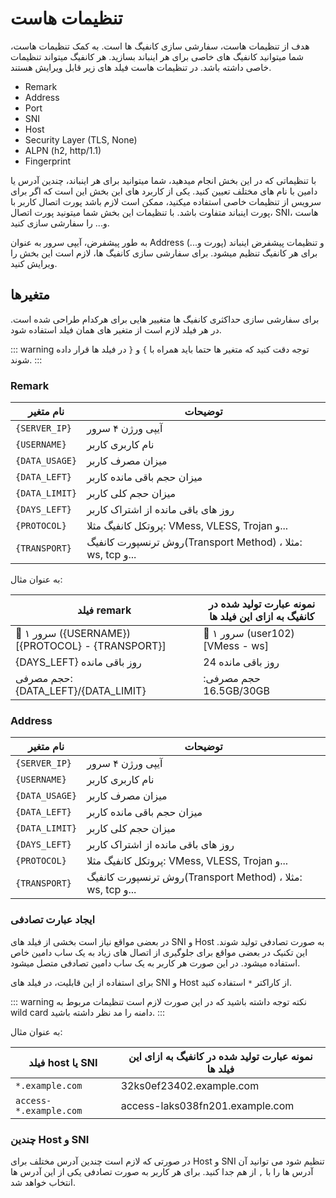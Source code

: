 # تنظیمات هاست

هدف از تنظیمات هاست، سفارشی سازی کانفیگ ها است.
به کمک تنظیمات هاست، شما میتوانید کانفیگ های خاصی برای هر اینباند بسازید. هر کانفیگ میتواند تنظیمات خاصی داشته باشد. در تنظیمات هاست فیلد های زیر قابل ویرایش هستند.

- Remark
- Address
- Port
- SNI
- Host
- Security Layer (TLS, None)
- ALPN (h2, http/1.1)
- Fingerprint

با تنظیماتی که در این بخش انجام میدهید، شما میتوانید برای هر اینباند، چندین آدرس یا دامین با نام های مختلف تعیین کنید. یکی از کاربرد های این بخش این است که اگر برای سرویس از تنظیمات خاصی استفاده میکنید، ممکن است لازم باشد پورت اتصال کاربر با پورت اینباند متفاوت باشد. با تنظیمات این بخش شما میتونید پورت اتصال، SNI، هاست و... را سفارشی سازی کنید.

به طور پیشفرض، آیپی سرور به عنوان Address و تنظیمات پیشفرض اینباند (پورت و...) برای هر کانفیگ تنظیم میشود. برای سفارشی سازی کانفیگ ها، لازم است این بخش را ویرایش کنید.

## متغیرها
برای سفارشی سازی حداکثری کانفیگ ها متغییر هایی برای هرکدام طراحی شده است. در هر فیلد لازم است از متغیر های همان فیلد استفاده شود.

::: warning توجه
دقت کنید که متغیر ها حتما باید همراه با `}‍` و `{` در فیلد ها قرار داده شوند.
:::

### Remark

| نام متغیر      | توضیحات                                                    |
| -------------- | ---------------------------------------------------------- |
| `{SERVER_IP}`  | آیپی ورژن ۴ سرور                                           |
| `{USERNAME}`   | نام کاربری کاربر                                           |
| `{DATA_USAGE}` | میزان مصرف کاربر                                           |
| `{DATA_LEFT}`  | میزان حجم باقی مانده کاربر                                 |
| `{DATA_LIMIT}` | میزان حجم کلی کاربر                                        |
| `{DAYS_LEFT}`  | روز های باقی مانده از اشتراک کاربر                         |
| `{PROTOCOL}`   | پروتکل کانفیگ مثلا: VMess, VLESS, Trojan و...              |
| `{TRANSPORT}`  | روش ترنسپورت کانفیگ(Transport Method) ، مثلا: ws, tcp و... |


به عنوان مثال:

| فیلد remark                                            | نمونه عبارت تولید شده در کانفیگ به ازای این فیلد ها |
| ------------------------------------------------------ | --------------------------------------------------- |
| 🚀 سرور ‍‍۱ (\{USERNAME\}) [\{PROTOCOL\} - \{TRANSPORT\}] | 🚀 سرور ۱ (user102) [VMess - ws]                     |
| \{DAYS_LEFT\} روز باقی مانده                           | 24  روز باقی مانده                                  |
| حجم مصرفی: \{DATA_LEFT\}/\{DATA_LIMIT\}                | حجم مصرفی: 16.5GB/30GB                              |


### Address

| نام متغیر      | توضیحات                                                    |
| -------------- | ---------------------------------------------------------- |
| `{SERVER_IP}`  | آیپی ورژن ۴ سرور                                           |
| `{USERNAME}`   | نام کاربری کاربر                                           |
| `{DATA_USAGE}` | میزان مصرف کاربر                                           |
| `{DATA_LEFT}`  | میزان حجم باقی مانده کاربر                                 |
| `{DATA_LIMIT}` | میزان حجم کلی کاربر                                        |
| `{DAYS_LEFT}`  | روز های باقی مانده از اشتراک کاربر                         |
| `{PROTOCOL}`   | پروتکل کانفیگ مثلا: VMess, VLESS, Trojan و...              |
| `{TRANSPORT}`  | روش ترنسپورت کانفیگ(Transport Method) ، مثلا: ws, tcp و... |

### ایجاد عبارت تصادفی

در بعضی مواقع نیاز است بخشی از فیلد های SNI و Host به صورت تصادفی تولید شوند. این تکنیک در بعضی مواقع برای جلوگیری از اتصال های زیاد به یک ساب دامین خاص استفاده میشود. در این صورت هر کاربر به یک ساب دامین تصادفی متصل میشود.

برای استفاده از این قابلیت، در فیلد های SNI و Host از کاراکتر `*` استفاده کنید.


::: warning نکته
توجه داشته باشید که در این صورت لازم است تنظیمات مربوط به wild card  دامنه را مد نظر داشته باشید.
:::


به عنوان مثال:

| فیلد host یا SNI       | نمونه عبارت تولید شده در کانفیگ به ازای این فیلد ها |
| ---------------------- | --------------------------------------------------- |
| `*.example.com`        | 32ks0ef23402.example.com                            |
| `access-*.example.com` | access-laks038fn201.example.com                     |

### چندین Host و SNI

در صورتی که لازم است چندین آدرس مختلف برای Host و SNI تنظیم شود می توانید آن آدرس ها را با `,` از هم جدا کنید. برای هر کاربر به صورت تصادفی یکی از این آدرس ها انتخاب خواهد شد.
